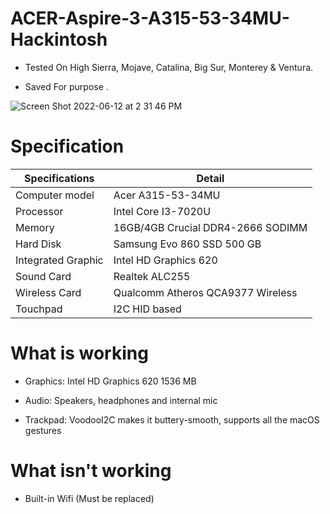 # ACER-Aspire-3-A315-53-34MU-Hackintosh
* Tested On High Sierra, Mojave, Catalina, Big Sur, Monterey & Ventura.

* Saved For purpose .


![Screen Shot 2022-06-12 at 2 31 46 PM](https://user-images.githubusercontent.com/42302310/173233672-df485fd2-dfbe-4b48-aac4-84f445b04e3a.png)




# Specification

| Specifications  | Detail |
| ------------- | ------------- |
| Computer model  | Acer A315-53-34MU  |
|  Processor | Intel Core I3-7020U  |
| Memory  | 16GB/4GB Crucial DDR4-2666 SODIMM  |
| Hard Disk  | Samsung Evo 860 SSD 500 GB  |
| Integrated Graphic | Intel HD Graphics 620 |
| Sound Card  | Realtek ALC255  |
| Wireless Card  | Qualcomm Atheros QCA9377 Wireless  |
| Touchpad  | I2C HID based  |

# What is working

* Graphics: Intel HD Graphics 620 1536 МB

* Audio: Speakers, headphones and internal mic

* Trackpad: VoodooI2C makes it buttery-smooth, supports all the macOS gestures

# What isn't working
* Built-in Wifi (Must be replaced)
